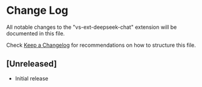 # Change Log

All notable changes to the "vs-ext-deepseek-chat" extension will be documented in this file.

Check [Keep a Changelog](http://keepachangelog.com/) for recommendations on how to structure this file.

## [Unreleased]

- Initial release

